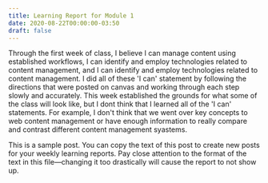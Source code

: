 ```yaml
---
title: Learning Report for Module 1
date: 2020-08-22T00:00:00-03:50
draft: false
---
```

Through the first week of class, I believe I can manage content using established workflows, I can identify and employ technologies related to content management, and I can identify and employ technologies related to content management. 
I did all of these 'I can' statement by following the directions that were posted on canvas and working through each step slowly and accurately. This week established the grounds for what some of the class will look like, but I dont think
that I learned all of the 'I can' statements. For example, I don't think that we went over key concepts to web content management or have enough information to really compare and contrast different content management syastems. 

This is a sample post. You can copy the text of this post to create new posts for your weekly learning reports. Pay close attention to the format of the text in this file—changing it too drastically will cause the report to not show up.

